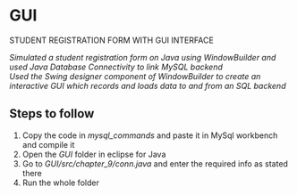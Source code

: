 # GUI
STUDENT REGISTRATION FORM WITH GUI INTERFACE

*Simulated a student registration form on Java using WindowBuilder and used Java Database Connectivity to link MySQL backend* <br />
*Used the Swing designer component of WindowBuilder to create an interactive GUI which records and loads data to and from an SQL backend*

## Steps to follow
1. Copy the code in *mysql_commands* and paste it in MySql workbench and compile it<br />
2. Open the *GUI* folder in eclipse for Java<br />
3. Go to *GUI/src/chapter_9/conn.java* and enter the required info as stated there<br />
4. Run the whole folder



